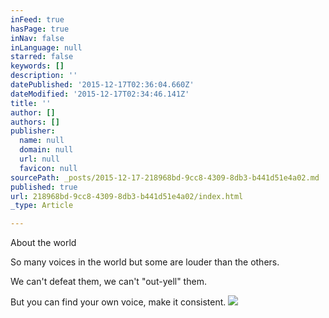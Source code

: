 ```yaml
---
inFeed: true
hasPage: true
inNav: false
inLanguage: null
starred: false
keywords: []
description: ''
datePublished: '2015-12-17T02:36:04.660Z'
dateModified: '2015-12-17T02:34:46.141Z'
title: ''
author: []
authors: []
publisher:
  name: null
  domain: null
  url: null
  favicon: null
sourcePath: _posts/2015-12-17-218968bd-9cc8-4309-8db3-b441d51e4a02.md
published: true
url: 218968bd-9cc8-4309-8db3-b441d51e4a02/index.html
_type: Article

---
```

About the world

So many voices in the world but some are louder than the others.

We can't defeat them, we can't "out-yell" them. 

But you can find your own voice, make it consistent. ![](https://the-grid-user-content.s3-us-west-2.amazonaws.com/7ab7375b-68e8-40e2-98e1-f3f56b5c85fe.jpg)